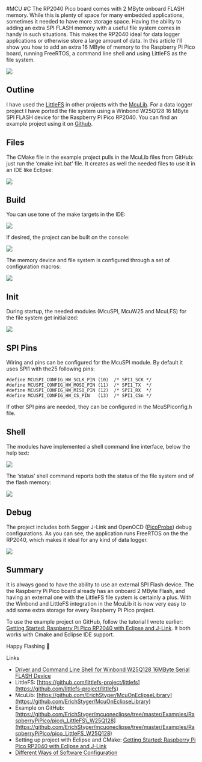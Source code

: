 
#MCU #C
The RP2040 Pico board comes with 2 MByte onboard FLASH memory. While this is plenty of space for many embedded applications, sometimes it needed to have more storage space. Having the ability to adding an extra SPI FLASH memory with a useful file system comes in handy in such situations. This makes the RP2040 ideal for data logger applications or otherwise store a large amount of data. In this article I’ll show you how to add an extra 16 MByte of memory to the Raspberry Pi Pico board, running FreeRTOS, a command line shell and using LittleFS as the file system.

![](https://mcuoneclipse.com/wp-content/uploads/2022/12/raspberry-pi-pico-with-winbond-external-flash.png?w=829)

## Outline

I have used the [LittleFS](https://github.com/littlefs-pr) in other projects with the [McuLib](https://github.com/ErichStyger/McuOnEclipseLibrary). For a data logger project I have ported the file system using a Winbond W25Q128 16 MByte SPI FLASH device for the Raspberry Pi Pico RP2040. You can find an example project using it on [Github](https://github.com/ErichStyger/mcuoneclipse/tree/master/Examples/RaspberryPiPico/pico_LittleFS_W25Q128).

## Files

The CMake file in the example project pulls in the McuLib files from GitHub: just run the ‘cmake init.bat’ file. It creates as well the needed files to use it in an IDE like Eclipse:

![](https://mcuoneclipse.com/wp-content/uploads/2022/12/littlefs-inside-mculib.png?w=417)

## Build

You can use tone of the make targets in the IDE:

![](https://mcuoneclipse.com/wp-content/uploads/2022/12/make-targets-in-ide.png?w=393)

If desired, the project can be built on the console:

![](https://mcuoneclipse.com/wp-content/uploads/2022/12/build-with-make.png?w=766)

The memory device and file system is configured through a set of configuration macros:

![](https://mcuoneclipse.com/wp-content/uploads/2022/12/file-system-configuraiton.png?w=1024)

## Init

During startup, the needed modules (McuSPI, McuW25 and McuLFS) for the file system get initialized:

![](https://mcuoneclipse.com/wp-content/uploads/2022/12/initialization.png?w=865)

## SPI Pins

Wiring and pins can be configured for the McuSPI module. By default it uses SPI1 with the25 following pins:

```
#define MCUSPI_CONFIG_HW_SCLK_PIN (10)  /* SPI1_SCK */
#define MCUSPI_CONFIG_HW_MOSI_PIN (11)  /* SPI1_TX  */
#define MCUSPI_CONFIG_HW_MISO_PIN (12)  /* SPI1_RX  */
#define MCUSPI_CONFIG_HW_CS_PIN   (13)  /* SPI1_CSn */
```

If other SPI pins are needed, they can be configured in the McuSPIconfig.h file.

## Shell

The modules have implemented a shell command line interface, below the help text:

![](https://mcuoneclipse.com/wp-content/uploads/2022/12/shell-help-output.png?w=813)

The ‘status’ shell command reports both the status of the file system and of the flash memory:

![](https://mcuoneclipse.com/wp-content/uploads/2022/12/status-output.png?w=511)

## Debug

The project includes both Segger J-Link and OpenOCD ([PicoProbe](https://mcuoneclipse.com/2022/09/17/picoprobe-using-the-raspberry-pi-pico-as-debug-probe/)) debug configurations. As you can see, the application runs FreeRTOS on the the RP2040, which makes it ideal for any kind of data logger.

![](https://mcuoneclipse.com/wp-content/uploads/2022/12/debug.png?w=1024)

## Summary

It is always good to have the ability to use an external SPI Flash device. The the Raspberry Pi Pico board already has an onboard 2 MByte Flash, and having an external one with the LittleFS file system is certainly a plus. With the Winbond and LittleFS integration in the McuLib it is now very easy to add some extra storage for every Raspberry Pi Pico project.

To use the example project on GitHub, follow the tutorial I wrote earlier: [Getting Started: Raspberry Pi Pico RP2040 with Eclipse and J-Link](https://mcuoneclipse.com/2022/07/16/getting-started-raspberry-pi-pico-rp2040-with-eclipse-and-j-link/). It both works with Cmake and Eclipse IDE support.

Happy Flashing 🙂

Links

- [Driver and Command Line Shell for Winbond W25Q128 16MByte Serial FLASH Device](https://mcuoneclipse.com/2019/01/06/driver-and-shell-for-winbond-w25q128-16mbyte-serial-flash-device/)
- LittleFS: [https://github.com/littlefs-project/littlefs](https://github.com/littlefs-project/littlefs)
- McuLib: [https://github.com/ErichStyger/McuOnEclipseLibrary](https://github.com/ErichStyger/McuOnEclipseLibrary)
- Example on GitHub: [https://github.com/ErichStyger/mcuoneclipse/tree/master/Examples/RaspberryPiPico/pico\_LittleFS\_W25Q128](https://github.com/ErichStyger/mcuoneclipse/tree/master/Examples/RaspberryPiPico/pico_LittleFS_W25Q128)
- Setting up project with Eclipse and CMake: [Getting Started: Raspberry Pi Pico RP2040 with Eclipse and J-Link](https://mcuoneclipse.com/2022/07/16/getting-started-raspberry-pi-pico-rp2040-with-eclipse-and-j-link/)
- [Different Ways of Software Configuration](https://mcuoneclipse.com/2019/02/23/different-ways-of-software-configuration/)